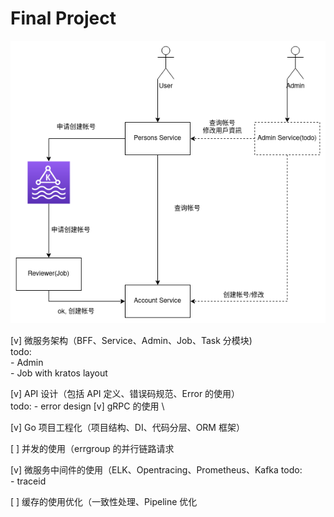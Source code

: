 # Final Project

![](./createbankaccount.png)

[v] 微服务架构（BFF、Service、Admin、Job、Task 分模块)\
    todo:\
    - Admin\
    - Job with kratos layout

[v] API 设计（包括 API 定义、错误码规范、Error 的使用） \
    todo:
    - error design
[v] gRPC 的使用 \

[v] Go 项目工程化（项目结构、DI、代码分层、ORM 框架）

[ ] 并发的使用（errgroup 的并行链路请求

[v] 微服务中间件的使用（ELK、Opentracing、Prometheus、Kafka
    todo:\
    - traceid

[ ] 缓存的使用优化（一致性处理、Pipeline 优化